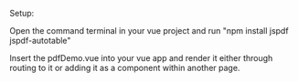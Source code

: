 Setup:

Open the command terminal in your vue project and run "npm install jspdf jspdf-autotable"

Insert the pdfDemo.vue into your vue app and render it either through routing to it or adding it as a component within another page.

